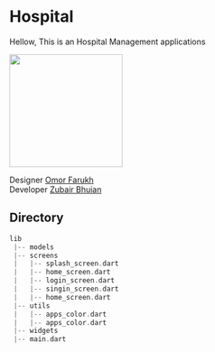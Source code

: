 # Hospital
Hellow, This is an Hospital Management applications </br>


<img style="width:200px" src='doctor.gif'/>

Designer [Omor Farukh]() </br>
Developer [Zubair Bhuian]()

## Directory
```dart
lib
 |-- models
 |-- screens
 |   |-- splash_screen.dart 
 |   |-- home_screen.dart 
 |   |-- login_screen.dart 
 |   |-- singin_screen.dart 
 |   |-- home_screen.dart 
 |-- utils
 |   |-- apps_color.dart 
 |   |-- apps_color.dart 
 |-- widgets
 |-- main.dart 

```